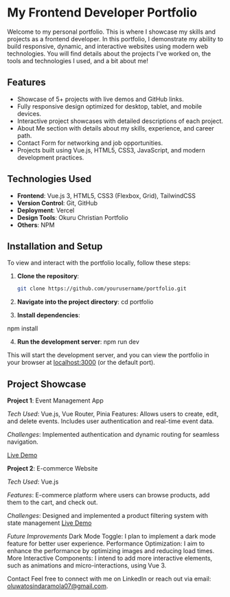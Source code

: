 # My Frontend Developer Portfolio

Welcome to my personal portfolio. This is where I showcase my skills and projects as a frontend developer. In this portfolio, I demonstrate my ability to build responsive, dynamic, and interactive websites using modern web technologies. You will find details about the projects I've worked on, the tools and technologies I used, and a bit about me!

## Features
- Showcase of 5+ projects with live demos and GitHub links.
- Fully responsive design optimized for desktop, tablet, and mobile devices.
- Interactive project showcases with detailed descriptions of each project.
- About Me section with details about my skills, experience, and career path.
- Contact Form for networking and job opportunities.
- Projects built using Vue.js, HTML5, CSS3, JavaScript, and modern development practices.

## Technologies Used
- **Frontend**: Vue.js 3, HTML5, CSS3 (Flexbox, Grid), TailwindCSS
- **Version Control**: Git, GitHub
- **Deployment**: Vercel
- **Design Tools**: Okuru Christian Portfolio
- **Others**: NPM

## Installation and Setup

To view and interact with the portfolio locally, follow these steps:

1. **Clone the repository**:
   ```bash
   git clone https://github.com/yourusername/portfolio.git


2. **Navigate into the project directory**:
cd portfolio

3. **Install dependencies**:

npm install

4. **Run the development server**:
npm run dev

This will start the development server, and you can view the portfolio in your browser at [localhost:3000](http://localhost:5173/) (or the default port).

## Project Showcase
**Project 1**: Event Management App 

*Tech Used*: Vue.js, Vue Router, Pinia
Features: Allows users to create, edit, and delete events. Includes user authentication and real-time event data.

*Challenges*: Implemented authentication and dynamic routing for seamless navigation.

[Live Demo](https://ticketsio.com/)

**Project 2**: E-commerce Website

*Tech Used*: Vue.js

*Features*: E-commerce platform where users can browse products, add them to the cart, and check out.

*Challenges*: Designed and implemented a product filtering system with state management
[Live Demo](https://sneakers-ecommerce-product.vercel.app/)

*Future Improvements*
Dark Mode Toggle: I plan to implement a dark mode feature for better user experience.
Performance Optimization: I aim to enhance the performance by optimizing images and reducing load times.
More Interactive Components: I intend to add more interactive elements, such as animations and micro-interactions, using Vue 3.

Contact
Feel free to connect with me on LinkedIn or reach out via email: oluwatosindaramola07@gmail.com.